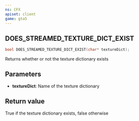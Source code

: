 ```yaml
---
ns: CFX
apiset: client
game: gta5
---
```

## DOES_STREAMED_TEXTURE_DICT_EXIST

```c
bool DOES_STREAMED_TEXTURE_DICT_EXIST(char* textureDict);
```

Returns whether or not the texture dictionary exists

## Parameters
* **textureDict**: Name of the texture dictionary

## Return value
True if the texture dictionary exists, false otherwise